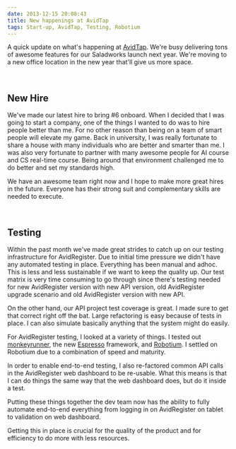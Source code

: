 ```yaml
---
date: 2013-12-15 20:08:43
title: New happenings at AvidTap
tags: Start-up, AvidTap, Testing, Robotium
---
```

A quick update on what's happening at [AvidTap][1]. We're busy delivering tons
of awesome features for our Saladworks launch next year. We're moving to a new
office location in the new year that'll give us more space.

<br>

## **New Hire**

We've made our latest hire to bring #6 onboard. When I decided that I was
going to start a company, one of the things I wanted to do was to hire people
better than me. For no other reason than being on a team of smart people will
elevate my game. Back in university, I was really fortunate to share a house
with many individuals who are better and smarter than me. I was also very
fortunate to partner with many awesome people for AI course and CS real-time
course. Being around that environment challenged me to do better and set my
standards high.

We have an awesome team right now and I hope to make more great hires in the
future. Everyone has their strong suit and complementary skills are needed to
execute.

<br>

## **Testing**

Within the past month we've made great strides to catch up on our testing
infrastructure for AvidRegister. Due to initial time pressure we didn't have any
automated testing in place. Everything has been manual and adhoc. This is less
and less sustainable if we want to keep the quality up. Our test matrix is very
time consuming to go through since there's testing needed for new AvidRegister
version with new API version, old AvidRegister upgrade scenario and old
AvidRegister version with new API.

On the other hand, our API project test coverage is great. I made sure to get
that correct right off the bat. Large refactoring is easy because of tests in
place. I can also simulate basically anything that the system might do easily.

For AvidRegister testing, I looked at a variety of things. I tested out
[monkeyrunner][2], the new [Espresso][3] framework, and [Robotium][4]. I settled
on Robotium due to a combination of speed and maturity.

In order to enable end-to-end testing, I also re-factored common API calls in
the AvidRegister web dashboard to be re-usable. What this means is that I can do
things the same way that the web dashboard does, but do it inside a test.

Putting these things together the dev team now has the ability to fully automate
end-to-end everything from logging in on AvidRegister on tablet to validation on
web dashboard.

Getting this in place is crucial for the quality of the product and for
efficiency to do more with less resources.

  [1]: http://avidtap.com
  [2]: https://developer.android.com/tools/help/monkeyrunner_concepts.html
  [3]: https://code.google.com/p/android-test-kit/wiki/Espresso
  [4]: http://code.google.com/p/robotium/
